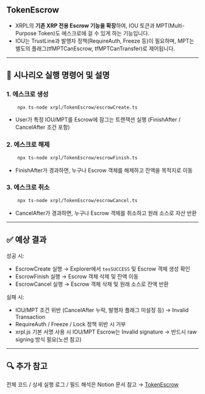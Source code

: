 ## TokenEscrow

* XRPL의 **기존 XRP 전용 Escrow 기능을 확장**하여, IOU 토큰과 MPT(Multi-Purpose Token)도 에스크로에 걸 수 있게 하는 기능입니다.  
* IOU는 TrustLine과 발행자 정책(RequireAuth, Freeze 등)이 필요하며, MPT는 별도의 플래그(tfMPTCanEscrow, tfMPTCanTransfer)로 제어됩니다.  

---

## 🎯 시나리오 실행 명령어 및 설명  

### 1. 에스크로 생성
```bash
    npx ts-node xrpl/TokenEscrow/escrowCreate.ts
```
* User가 특정 IOU/MPT를 Escrow에 잠그는 트랜잭션 실행 (FinishAfter / CancelAfter 조건 포함)  

### 2. 에스크로 해제
```bash
    npx ts-node xrpl/TokenEscrow/escrowFinish.ts
```
* FinishAfter가 경과하면, 누구나 Escrow 객체를 해제하고 잔액을 목적지로 이동  

### 3. 에스크로 취소
```bash
    npx ts-node xrpl/TokenEscrow/escrowCancel.ts
```
* CancelAfter가 경과하면, 누구나 Escrow 객체를 취소하고 원래 소스로 자산 반환  

---

## ✅ 예상 결과
성공 시:

* EscrowCreate 실행 → Explorer에서 `tesSUCCESS` 및 Escrow 객체 생성 확인  
* EscrowFinish 실행 → Escrow 객체 삭제 및 잔액 이동  
* EscrowCancel 실행 → Escrow 객체 삭제 및 원래 소스로 잔액 반환  

실패 시:

* IOU/MPT 조건 위반 (CancelAfter 누락, 발행자 플래그 미설정 등) → Invalid Transaction  
* RequireAuth / Freeze / Lock 정책 위반 시 거부  
* xrpl.js 기본 서명 사용 시 IOU/MPT Escrow는 Invalid signature → 반드시 raw signing 방식 필요(노션 참고)  

---

## 🔍 추가 참고
전체 코드 / 상세 실행 로그 / 필드 해석은 Notion 문서 참고 → [TokenEscrow](https://catalyze-research.notion.site/TokenEscrow-241898c680bf80deb2a7db0f1c960696?source=copy_link)

